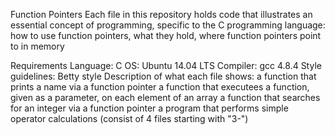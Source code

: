 Function Pointers
Each file in this repository holds code that illustrates an essential concept of programming, specific to the C programming language: how to use function pointers, what they hold, where function pointers point to in memory

Requirements
Language: C
OS: Ubuntu 14.04 LTS
Compiler: gcc 4.8.4
Style guidelines: Betty style
Description of what each file shows:
a function that prints a name via a function pointer
a function that executees a function, given as a parameter, on each element of an array
a function that searches for an integer via a function pointer
a program that performs simple operator calculations (consist of 4 files starting with "3-")

